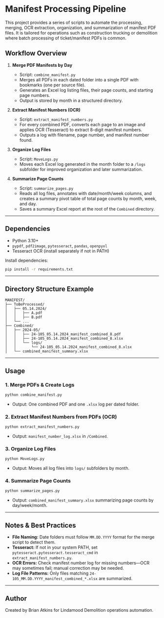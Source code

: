 # Manifest Processing Pipeline

This project provides a series of scripts to automate the processing, merging, OCR extraction, organization, and summarization of manifest PDF files. It is tailored for operations such as construction trucking or demolition where batch processing of ticket/manifest PDFs is common.

## Workflow Overview

1. **Merge PDF Manifests by Day**

   - Script: `combine_manifest.py`
   - Merges all PDFs in each dated folder into a single PDF with bookmarks (one per source file).
   - Generates an Excel log listing files, their page counts, and starting page numbers.
   - Output is stored by month in a structured directory.

2. **Extract Manifest Numbers (OCR)**

   - Script: `extract_manifest_numbers.py`
   - For every combined PDF, converts each page to an image and applies OCR (Tesseract) to extract 8-digit manifest numbers.
   - Outputs a log with filename, page number, and manifest number found.

3. **Organize Log Files**

   - Script: `MoveLogs.py`
   - Moves each Excel log generated in the month folder to a `/logs` subfolder for improved organization and later summarization.

4. **Summarize Page Counts**

   - Script: `summarize_pages.py`
   - Reads all log files, annotates with date/month/week columns, and creates a summary pivot table of total page counts by month, week, and day.
   - Saves a summary Excel report at the root of the `Combined` directory.

---

## Dependencies

- Python 3.10+
- `pypdf`, `pdf2image`, `pytesseract`, `pandas`, `openpyxl`
- Tesseract OCR (install separately if not in PATH)

Install dependencies:

```bash
pip install -r requirements.txt
```

---

## Directory Structure Example

```
MANIFEST/
├── ToBeProcessed/
│   ├── 05.14.2024/
│   │   ├── A.pdf
│   │   ├── B.pdf
│   └── ...
├── Combined/
│   ├── 2024-05/
│   │   ├── 24-105_05.14.2024_manifest_combined_8.pdf
│   │   ├── 24-105_05.14.2024_manifest_combined_8.xlsx
│   │   └── logs/
│   │       └── 24-105_05.14.2024_manifest_combined_8.xlsx
│   └── combined_manifest_summary.xlsx
```

---

## Usage

### 1. Merge PDFs & Create Logs

```bash
python combine_manifest.py
```

- Output: One combined PDF and one `.xlsx` log per dated folder.

### 2. Extract Manifest Numbers from PDFs (OCR)

```bash
python extract_manifest_numbers.py
```

- Output: `manifest_number_log.xlsx` in `/Combined`.

### 3. Organize Log Files

```bash
python MoveLogs.py
```

- Output: Moves all log files into `logs/` subfolders by month.

### 4. Summarize Page Counts

```bash
python summarize_pages.py
```

- Output: `combined_manifest_summary.xlsx` summarizing page counts by day/week/month.

---

## Notes & Best Practices

- **File Naming:** Date folders must follow `MM.DD.YYYY` format for the merge script to detect them.
- **Tesseract:** If not in your system PATH, set `pytesseract.pytesseract.tesseract_cmd` in `extract_manifest_numbers.py`.
- **OCR Errors:** Check manifest number log for missing numbers—OCR may sometimes fail; manual correction may be needed.
- **Log File Patterns:** Only files matching `24-105_MM.DD.YYYY_manifest_combined_*.xlsx` are summarized.

---

## Author

Created by Brian Atkins for Lindamood Demolition operations automation.

